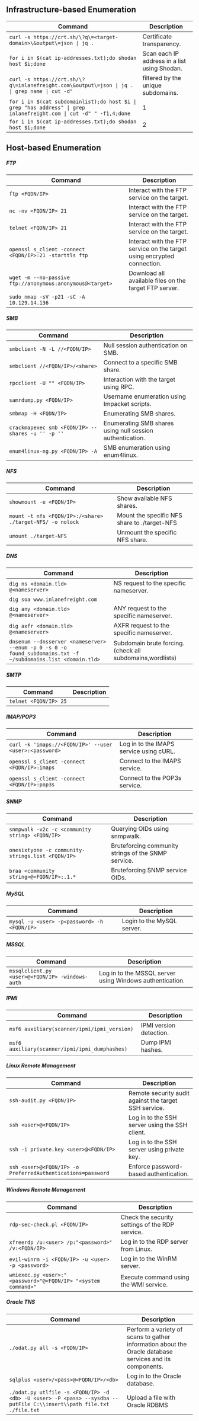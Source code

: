 
## Infrastructure-based Enumeration

| **Command**                                                                                                         | **Description**                              |
| ------------------------------------------------------------------------------------------------------------------- | -------------------------------------------- |
| `curl -s https://crt.sh/\?q\=<target-domain>\&output\=json \| jq .`                                                 | Certificate transparency.                    |
| `for i in $(cat ip-addresses.txt);do shodan host $i;done`                                                           | Scan each IP address in a list using Shodan. |
| ` curl -s https://crt.sh/\?q\=inlanefreight.com\&output\=json \| jq . \| grep name \| cut -d" `<br>                 | filtered by the unique subdomains.           |
| `for i in $(cat subdomainlist);do host $i \| grep "has address" \| grep inlanefreight.com \| cut -d" " -f1,4;done ` | 1                                            |
| `for i in $(cat ip-addresses.txt);do shodan host $i;done `<br>                                                      | 2                                            |




## Host-based Enumeration

##### FTP

| **Command**                                               | **Description**                                                         |
| --------------------------------------------------------- | ----------------------------------------------------------------------- |
| `ftp <FQDN/IP>`                                           | Interact with the FTP service on the target.                            |
| `nc -nv <FQDN/IP> 21`                                     | Interact with the FTP service on the target.                            |
| `telnet <FQDN/IP> 21`                                     | Interact with the FTP service on the target.                            |
| `openssl s_client -connect <FQDN/IP>:21 -starttls ftp`    | Interact with the FTP service on the target using encrypted connection. |
| `wget -m --no-passive ftp://anonymous:anonymous@<target>` | Download all available files on the target FTP server.                  |
| `sudo nmap -sV -p21 -sC -A 10.129.14.136`                 |                                                                         |



##### SMB

| **Command**                                       | **Description**                                           |
| ------------------------------------------------- | --------------------------------------------------------- |
| `smbclient -N -L //<FQDN/IP>`                     | Null session authentication on SMB.                       |
| `smbclient //<FQDN/IP>/<share>`                   | Connect to a specific SMB share.                          |
| `rpcclient -U "" <FQDN/IP>`                       | Interaction with the target using RPC.                    |
| `samrdump.py <FQDN/IP>`                           | Username enumeration using Impacket scripts.              |
| `smbmap -H <FQDN/IP>`                             | Enumerating SMB shares.                                   |
| `crackmapexec smb <FQDN/IP> --shares -u '' -p ''` | Enumerating SMB shares using null session authentication. |
| `enum4linux-ng.py <FQDN/IP> -A`                   | SMB enumeration using enum4linux.                         |

##### NFS

|**Command**|**Description**|
|---|---|
|`showmount -e <FQDN/IP>`|Show available NFS shares.|
|`mount -t nfs <FQDN/IP>:/<share> ./target-NFS/ -o nolock`|Mount the specific NFS share to ./target-NFS|
|`umount ./target-NFS`|Unmount the specific NFS share.|

##### DNS

| **Command**                                                                                                   | **Description**                                          |
| ------------------------------------------------------------------------------------------------------------- | -------------------------------------------------------- |
| `dig ns <domain.tld> @<nameserver>`                                                                           | NS request to the specific nameserver.                   |
| `dig soa www.inlanefreight.com`<br>                                                                           |                                                          |
| `dig any <domain.tld> @<nameserver>`                                                                          | ANY request to the specific nameserver.                  |
| `dig axfr <domain.tld> @<nameserver>`                                                                         | AXFR request to the specific nameserver.                 |
| `dnsenum --dnsserver <nameserver> --enum -p 0 -s 0 -o found_subdomains.txt -f ~/subdomains.list <domain.tld>` | Subdomain brute forcing.(check all subdomains,wordlists) |

##### SMTP

| **Command**           | **Description** |
| --------------------- | --------------- |
| `telnet <FQDN/IP> 25` |                 |
	

##### IMAP/POP3

| **Command**                                            | **Description**                         |
| ------------------------------------------------------ | --------------------------------------- |
| `curl -k 'imaps://<FQDN/IP>' --user <user>:<password>` | Log in to the IMAPS service using cURL. |
| `openssl s_client -connect <FQDN/IP>:imaps`            | Connect to the IMAPS service.           |
| `openssl s_client -connect <FQDN/IP>:pop3s`            | Connect to the POP3s service.           |

##### SNMP

| **Command**                                       | **Description**                                     |
| ------------------------------------------------- | --------------------------------------------------- |
| `snmpwalk -v2c -c <community string> <FQDN/IP>`   | Querying OIDs using snmpwalk.                       |
| `onesixtyone -c community-strings.list <FQDN/IP>` | Bruteforcing community strings of the SNMP service. |
| `braa <community string>@<FQDN/IP>:.1.*`          | Bruteforcing SNMP service OIDs.                     |

##### MySQL

|**Command**|**Description**|
|---|---|
|`mysql -u <user> -p<password> -h <FQDN/IP>`|Login to the MySQL server.|

##### MSSQL

|**Command**|**Description**|
|---|---|
|`mssqlclient.py <user>@<FQDN/IP> -windows-auth`|Log in to the MSSQL server using Windows authentication.|

##### IPMI

|**Command**|**Description**|
|---|---|
|`msf6 auxiliary(scanner/ipmi/ipmi_version)`|IPMI version detection.|
|`msf6 auxiliary(scanner/ipmi/ipmi_dumphashes)`|Dump IPMI hashes.|

##### Linux Remote Management

| **Command**                                                 | **Description**                                       |
| ----------------------------------------------------------- | ----------------------------------------------------- |
| `ssh-audit.py <FQDN/IP>`                                    | Remote security audit against the target SSH service. |
| `ssh <user>@<FQDN/IP>`                                      | Log in to the SSH server using the SSH client.        |
| `ssh -i private.key <user>@<FQDN/IP>`                       | Log in to the SSH server using private key.           |
| `ssh <user>@<FQDN/IP> -o PreferredAuthentications=password` | Enforce password-based authentication.                |

##### Windows Remote Management

| **Command**                                                   | **Description**                                 |
| ------------------------------------------------------------- | ----------------------------------------------- |
| `rdp-sec-check.pl <FQDN/IP>`                                  | Check the security settings of the RDP service. |
| `xfreerdp /u:<user> /p:"<password>" /v:<FQDN/IP>`             | Log in to the RDP server from Linux.            |
| `evil-winrm -i <FQDN/IP> -u <user> -p <password>`             | Log in to the WinRM server.                     |
| `wmiexec.py <user>:"<password>"@<FQDN/IP> "<system command>"` | Execute command using the WMI service.          |

##### Oracle TNS

|**Command**|**Description**|
|---|---|
|`./odat.py all -s <FQDN/IP>`|Perform a variety of scans to gather information about the Oracle database services and its components.|
|`sqlplus <user>/<pass>@<FQDN/IP>/<db>`|Log in to the Oracle database.|
|`./odat.py utlfile -s <FQDN/IP> -d <db> -U <user> -P <pass> --sysdba --putFile C:\\insert\\path file.txt ./file.txt`|Upload a file with Oracle RDBMS|